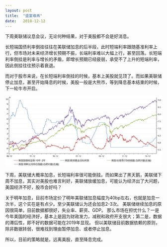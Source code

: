 ```yaml
---
layout: post
title:  "盛宴难再"
date:   2018-12-12
---
```


下周美联储议息会议，无论何种结果，对于美股都不会是好消息。

长短端国债利率倒挂往往在美联储加息的后半段，此时短端利率跟随基准利率上行，但市场对未来经济增长预期不振，长端利率难以大幅上行，甚至回落。长短端利率倒挂是利率与增长的矛盾，即增长预期已经疲弱，承受不了上升的短端利率，因此倒挂往往预示着衰退。

而对于股市来说，在长短端利率倒挂的时候，基本上美股就见顶了。而如果美联储停止加息，甚至开始降息的时候，美股一般是大熊市，等到降息基本结束的时候，下一轮牛市开启。

![music](/images/2018-12-12.png)

下周，美联储大概率加息，长短端利率很可能倒挂。而如果出了黑天鹅，美联储下周不加息，其实对美股也难言利好，美联储放缓加息，可能认为经济出了大问题，美国经济不好，股市会好吗？

关于明年加息，目前市场定价了明年美联储加息幅度为40bp左右，也就是加息一次半，这个实在是有点少。至少美联储认为还会加息2-3次。
美联储继续加息的原因很简单，目前数据都很好，失业率、薪资、GDP。
那么市场在担忧什么？一是今年美国的经济好，基本上是因为财政发力，减税和政府开支很大；第二是，数据的滞后性，即不好的数据可能在2019年显现。
但以美联储目前数据依赖的原则，除非数据转弱，很难找到理由暂停加息、或者停止加息。

所以，目前的策略就是，远离美股，直至降息完成。

